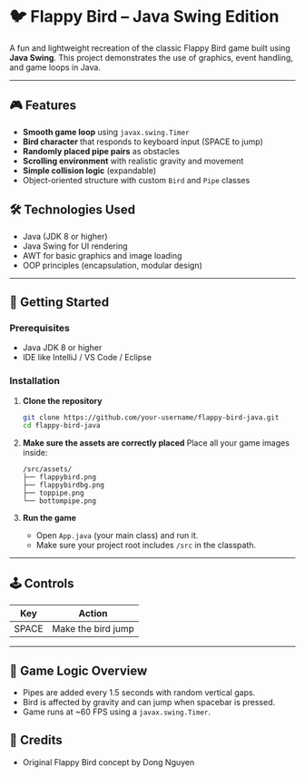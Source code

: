 # 🐦 Flappy Bird – Java Swing Edition

A fun and lightweight recreation of the classic Flappy Bird game built using **Java Swing**. This project demonstrates the use of graphics, event handling, and game loops in Java.

---

## 🎮 Features

* **Smooth game loop** using `javax.swing.Timer`
* **Bird character** that responds to keyboard input (SPACE to jump)
* **Randomly placed pipe pairs** as obstacles
* **Scrolling environment** with realistic gravity and movement
* **Simple collision logic** (expandable)
* Object-oriented structure with custom `Bird` and `Pipe` classes



## 🛠 Technologies Used

* Java (JDK 8 or higher)
* Java Swing for UI rendering
* AWT for basic graphics and image loading
* OOP principles (encapsulation, modular design)

---

## 🚀 Getting Started

### Prerequisites

* Java JDK 8 or higher
* IDE like IntelliJ / VS Code / Eclipse

### Installation

1. **Clone the repository**

   ```bash
   git clone https://github.com/your-username/flappy-bird-java.git
   cd flappy-bird-java
   ```

2. **Make sure the assets are correctly placed**
   Place all your game images inside:

   ```
   /src/assets/
   ├── flappybird.png
   ├── flappybirdbg.png
   ├── toppipe.png
   └── bottompipe.png
   ```

3. **Run the game**

   * Open `App.java` (your main class) and run it.
   * Make sure your project root includes `/src` in the classpath.

---

## 🕹 Controls

| Key   | Action             |
| ----- | ------------------ |
| SPACE | Make the bird jump |

---

## 🧩 Game Logic Overview

* Pipes are added every 1.5 seconds with random vertical gaps.
* Bird is affected by gravity and can jump when spacebar is pressed.
* Game runs at \~60 FPS using a `javax.swing.Timer`.



## 🙌 Credits

* Original Flappy Bird concept by Dong Nguyen

